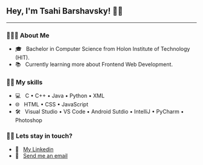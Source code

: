 <h2>Hey, I'm Tsahi Barshavsky! 👋🏼</h2>
<hr>
<h3> 👨🏻‍💻 About Me </h3>

- 🎓 &nbsp; Bachelor in Computer Science from Holon Institute of Technology (HIT).
- 📚 &nbsp; Currently learning more about Frontend Web Development.

<h3>💪🏼 My skills</h3>

- 💻 &nbsp; C • C++ • Java • Python • XML
- 🌐 &nbsp; HTML • CSS • JavaScript
- 🛠 &nbsp; Visual Studio • VS Code • Android Sutdio • IntelliJ • PyCharm • Photoshop

<h3> 🤝🏻 Lets stay in touch? </h3>

- 🔗 &nbsp; <a href="https://www.linkedin.com/in/tsahi-barshavsky-software-developer/">My Linkedin</a>
- 📧 &nbsp; <a href="mailto:tsahi.13@gmail.com">Send me an email</a>


<!--
**tsahiBarshevsky/tsahiBarshevsky** is a ✨ _special_ ✨ repository because its `README.md` (this file) appears on your GitHub profile.

Here are some ideas to get you started:

- 🔭 I’m currently working on ...
- 🌱 I’m currently learning ...
- 👯 I’m looking to collaborate on ...
- 🤔 I’m looking for help with ...
- 💬 Ask me about ...
- 📫 How to reach me: ...
- 😄 Pronouns: ...
- ⚡ Fun fact: ...
-->
